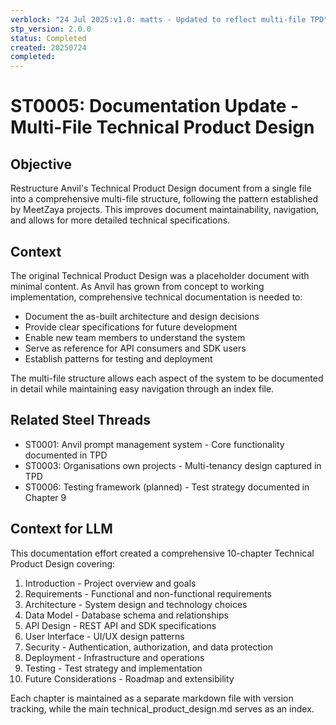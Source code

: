 ```yaml
---
verblock: "24 Jul 2025:v1.0: matts - Updated to reflect multi-file TPD"
stp_version: 2.0.0
status: Completed
created: 20250724
completed:
---
```

# ST0005: Documentation Update - Multi-File Technical Product Design

## Objective

Restructure Anvil's Technical Product Design document from a single file into a comprehensive multi-file structure, following the pattern established by MeetZaya projects. This improves document maintainability, navigation, and allows for more detailed technical specifications.

## Context

The original Technical Product Design was a placeholder document with minimal content. As Anvil has grown from concept to working implementation, comprehensive technical documentation is needed to:

- Document the as-built architecture and design decisions
- Provide clear specifications for future development
- Enable new team members to understand the system
- Serve as reference for API consumers and SDK users
- Establish patterns for testing and deployment

The multi-file structure allows each aspect of the system to be documented in detail while maintaining easy navigation through an index file.

## Related Steel Threads

- ST0001: Anvil prompt management system - Core functionality documented in TPD
- ST0003: Organisations own projects - Multi-tenancy design captured in TPD
- ST0006: Testing framework (planned) - Test strategy documented in Chapter 9

## Context for LLM

This documentation effort created a comprehensive 10-chapter Technical Product Design covering:

1. Introduction - Project overview and goals
2. Requirements - Functional and non-functional requirements
3. Architecture - System design and technology choices
4. Data Model - Database schema and relationships
5. API Design - REST API and SDK specifications
6. User Interface - UI/UX design patterns
7. Security - Authentication, authorization, and data protection
8. Deployment - Infrastructure and operations
9. Testing - Test strategy and implementation
10. Future Considerations - Roadmap and extensibility

Each chapter is maintained as a separate markdown file with version tracking, while the main technical_product_design.md serves as an index.
